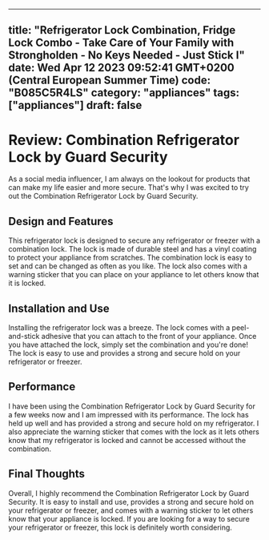 
---
title: "Refrigerator Lock Combination, Fridge Lock Combo - Take Care of Your Family with Strongholden - No Keys Needed - Just Stick I" 
date: Wed Apr 12 2023 09:52:41 GMT+0200 (Central European Summer Time)
code: "B085C5R4LS"
category: "appliances"
tags: ["appliances"] 
draft: false
---
    
# Review: Combination Refrigerator Lock by Guard Security

As a social media influencer, I am always on the lookout for products that can make my life easier and more secure. That's why I was excited to try out the Combination Refrigerator Lock by Guard Security.

## Design and Features

This refrigerator lock is designed to secure any refrigerator or freezer with a combination lock. The lock is made of durable steel and has a vinyl coating to protect your appliance from scratches. The combination lock is easy to set and can be changed as often as you like. The lock also comes with a warning sticker that you can place on your appliance to let others know that it is locked.

## Installation and Use

Installing the refrigerator lock was a breeze. The lock comes with a peel-and-stick adhesive that you can attach to the front of your appliance. Once you have attached the lock, simply set the combination and you're done! The lock is easy to use and provides a strong and secure hold on your refrigerator or freezer.

## Performance

I have been using the Combination Refrigerator Lock by Guard Security for a few weeks now and I am impressed with its performance. The lock has held up well and has provided a strong and secure hold on my refrigerator. I also appreciate the warning sticker that comes with the lock as it lets others know that my refrigerator is locked and cannot be accessed without the combination.

## Final Thoughts

Overall, I highly recommend the Combination Refrigerator Lock by Guard Security. It is easy to install and use, provides a strong and secure hold on your refrigerator or freezer, and comes with a warning sticker to let others know that your appliance is locked. If you are looking for a way to secure your refrigerator or freezer, this lock is definitely worth considering.